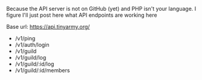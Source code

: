 Because the API server is not on GitHub (yet) and PHP isn't your language.
I figure I'll just post here what API endpoints are working here

Base url: https://api.tinyarmy.org/
- /v1/ping
- /v1/auth/login
- /v1/guild
 - /v1/guild/log
 - /v1/guild/:id/log
 - /v1/guild/:id/members